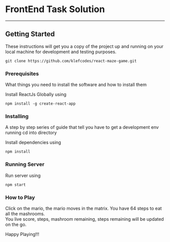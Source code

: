 
# FrontEnd Task Solution


----------------
## Getting Started

These instructions will get you a copy of the project up and running on your local machine for development and testing purposes.

```
git clone https://github.com/klefcodes/react-maze-game.git
```

### Prerequisites

What things you need to install the software and how to install them <br/>

Install ReactJs Globally using 

```
npm install -g create-react-app

```


### Installing

A step by step series of guide that tell you have to get a development env running
cd into directory

Install dependencies using
```
npm install
```

### Running Server
Run server using
```
npm start
```

### How to Play
Click on the mario, the mario moves in the matrix.  You have 64 steps to eat all the mashrooms. <br/>
You live score, steps, mashroom remaining, steps remaining will be updated on the go.

Happy Playing!!!